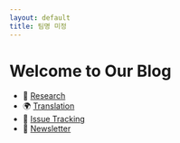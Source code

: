 ```yaml
---
layout: default
title: 팀명 미정
---
```


# Welcome to Our Blog

- 📘 [Research](/external-blog/categories/research/)
- 🌍 [Translation](/external-blog/categories/translation/)
- 🐞 [Issue Tracking](/external-blog/categories/issue-tracking/)
- 📰 [Newsletter](/external-blog/categories/news-letter/)
